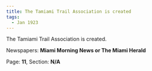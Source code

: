 ```yaml
---  
title: The Tamiami Trail Association is created  
tags:  
  - Jan 1923  
---  
```

  
The Tamiami Trail Association is created.  
  
Newspapers: **Miami Morning News or The Miami Herald**  
  
Page: **11**, Section: **N/A** 
